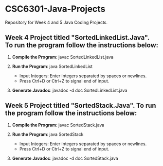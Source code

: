# CSC6301-Java-Projects
Repository for Week 4 and 5 Java Coding Projects.

Week 4 Project titled "SortedLinkedList.Java".
To run the program follow the instructions below:
-------------------------------------

1. **Compile the Program**:
   javac SortedLinkedList.java

2. **Run the Program**:
   java SortedLinkedList

   - Input Integers: Enter integers separated by spaces or newlines.
   - Press Ctrl+D or Ctrl+Z to signal end of input.

3. **Generate Javadoc**:
   javadoc -d doc SortedLinkedList.java

Week 5 Project titled "SortedStack.Java".
To run the program follow the instructions below:
-------------------------------------

1. **Compile the Program**:
   javac SortedStack.java

2. **Run the Program**:
   java SortedStack

   - Input Integers: Enter integers separated by spaces or newlines.
   - Press Ctrl+D or Ctrl+Z to signal end of input.

3. **Generate Javadoc**:
   javadoc -d doc SortedStack.java
